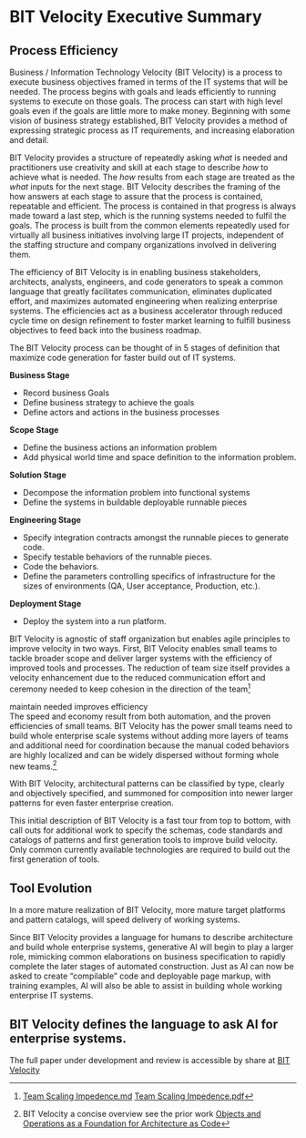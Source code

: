 # BIT Velocity Executive Summary

## Process Efficiency

Business / Information Technology Velocity (BIT Velocity) is a process to execute business objectives framed in terms of the IT systems that will be needed.  The process begins with goals and leads efficiently to running systems to execute on those goals.  The process can start with high level goals even if the goals are little more to make money.   Beginning with some vision of business strategy established, BIT Velocity provides a method of expressing strategic process as IT requirements, and increasing elaboration and detail.    

BIT Velocity provides a structure of repeatedly asking *what* is needed and practitioners use creativity and skill at each stage to describe *how* to achieve what is needed.  The *how* results from each stage are treated as the *what* inputs for the next stage.   BIT Velocity describes the framing of the how answers at each stage to assure that the process is contained, repeatable and efficient.  The process is contained in that progress is always made toward a last step, which is the running systems needed to fulfil the goals.  The process is built from the common elements repeatedly used for virtually all business initiatives involving large IT projects, independent of the staffing structure and company organizations involved in delivering them.

The efficiency of BIT Velocity is in enabling business stakeholders, architects, analysts, engineers, and code generators to speak a common language that greatly facilitates communication, eliminates duplicated effort, and maximizes automated engineering when realizing enterprise systems.  The efficiencies act as a business accelerator through reduced cycle time on design refinement to foster market learning to fulfill business objectives to feed back into the business roadmap.  

The BIT Velocity process can be thought of in 5 stages of definition that maximize code generation for faster build out of IT systems. 

**Business Stage**

* Record business Goals  
* Define business strategy to achieve the goals   
* Define actors and actions in the business processes  

**Scope Stage**  
* Define the business actions an information problem  
* Add physical world time and space definition to the information problem. 

**Solution Stage**

* Decompose the information problem into functional systems  
* Define the systems in buildable deployable runnable pieces   
  
**Engineering Stage**  
* Specify integration contracts amongst the runnable pieces to generate code.  
* Specify testable behaviors of the runnable pieces.  
* Code the behaviors.  
* Define the parameters controlling specifics of infrastructure for the sizes of environments (QA, User acceptance, Production, etc.).  

**Deployment Stage**   
* Deploy the system into a run platform.

BIT Velocity is agnostic of staff organization but enables agile principles to improve velocity in two ways.  First, BIT Velocity enables small teams to tackle broader scope and deliver larger systems with the efficiency of improved tools and processes.  The reduction of team size itself provides a velocity enhancement due to the reduced communication effort and ceremony needed to keep cohesion in the direction of the team[^1]

maintain  needed improves efficiency   
The speed and economy result from both automation, and the proven efficiencies of small teams.  BIT Velocity has the power small teams need to build whole enterprise scale systems without adding more layers of teams and additional need for coordination because the manual coded behaviors are highly localized and can be widely dispersed without forming whole new teams.[^2]

With BIT Velocity, architectural patterns can be classified by type, clearly and objectively specified, and summoned for composition into newer larger patterns for even faster enterprise creation.  
    
This initial description of BIT Velocity is a fast tour from top to bottom, with call outs for additional work to specify the schemas, code standards and catalogs of patterns and first generation tools to improve build velocity.  Only common currently available technologies are required to build out the first generation of tools.  

## Tool Evolution

In a more mature realization of BIT Velocity, more mature target platforms and pattern catalogs, will speed delivery of working systems.

Since  BIT Velocity provides a language for humans to describe architecture and build whole enterprise systems, generative AI will begin to play a larger role, mimicking common elaborations on business specification to rapidly complete the later stages of automated construction.  Just as AI can now be asked to create “compilable” code and deployable page markup, with training examples, AI will also be able to assist in building whole working enterprise IT systems. 

BIT Velocity defines the language to ask AI for enterprise systems.  
---

The full paper under development and review is accessible by share at [BIT Velocity](https://docs.google.com/document/d/16A7M_mAWR6LKpqcsbudi8hkGqpwjrN9BHx2nM9NtWPs/edit?tab=t.0) 

[^1]:  [Team Scaling Impedence.md](foundation/TeamScalingImpedence.md)
[Team Scaling Impedence.pdf](https://github.com/psons/bitvelocity/blob/main/foundation/Team%20Scaling%20Impedence.pdf) 

[^2]:  BIT Velocity a concise overview see the prior work [Objects and Operations as a Foundation for Architecture as Code](https://docs.google.com/document/d/e/2PACX-1vSRF7F2hyf9xqWinrOzqCQYeexc3rwftPNVZuX_A2WZYFuNAxoCRZ8HiILA1mw-XRuA29jjSmTSf-20/pub)   